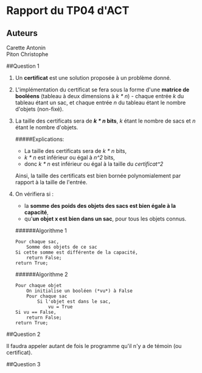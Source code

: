 Rapport du TP04 d'ACT
=====================

Auteurs
-------
Carette Antonin  
Piton Christophe

##Question 1

1.	Un **certificat** est une solution proposée à un problème donné. 
2.	L'implémentation du certificat se fera sous la forme d'une **matrice de booléens** (tableau à deux dimensions à  *k * n*) - chaque entrée *k* du tableau étant un sac, et chaque entrée *n* du tableau étant le nombre d'objets (non-fixé).
3. La taille des certificats sera de ***k * n* bits**, *k* étant le nombre de sacs et *n* étant le nombre d'objets. 
 
	#####Explications:
	*	La taille des certificats sera de *k * n* bits,
	*	*k * n* est inférieur ou égal à *n^2* bits,
	* 	donc *k * n* est inférieur ou égal à la taille du *certificat^2*

	Ainsi, la taille des certificats est bien bornée polynomialement par rapport à la taille de l'entrée.
4.	On vérifiera si : 
	*	la **somme des poids des objets des sacs est bien égale à la capacité**,
	* 	qu'**un objet x est bien dans un sac**, pour tous les objets connus.

	######Algorithme 1  
	```
	Pour chaque sac,  
		Somme des objets de ce sac  
	Si cette somme est différente de la capacité,  
		return False;  
	return True;
	```

	######Algorithme 2
	```
	Pour chaque objet  
		On initialise un booléen (*vu*) à False  
		Pour chaque sac  
			Si l'objet est dans le sac,  
				vu = True  
	Si vu == False,  
		return False;  
	return True;
	```
		
##Question 2

Il faudra appeler autant de fois le programme qu'il n'y a de témoin (ou certificat).

##Question 3